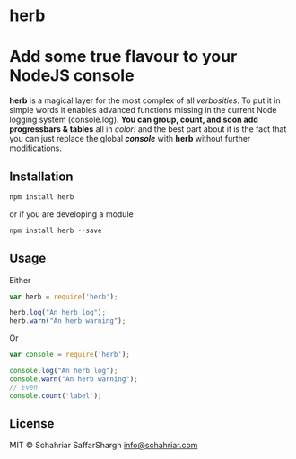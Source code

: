 herb
====

Add some true flavour to your NodeJS console
======

**herb** is a magical layer for the most complex of all *verbosities*. To put it in simple words it enables advanced functions missing in the current Node logging system (console.log). **You can group, count, and soon add progressbars & tables** all in *color!* and the best part about it is the fact that you can just replace the global ***console*** with **herb** without further modifications.

## Installation
```javascript
npm install herb
```
or if you are developing a module
```javascript
npm install herb --save
```

## Usage
Either
```javascript
var herb = require('herb');

herb.log("An herb log");
herb.warn("An herb warning");
```
Or
```javascript
var console = require('herb');

console.log("An herb log");
console.warn("An herb warning");
// Even
console.count('label');
```

## License
MIT © Schahriar SaffarShargh <info@schahriar.com>
